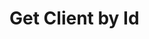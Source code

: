 # Get Client by Id

<api-endpoint openapi-path="../../Writerside/openapi.yaml" method="GET" endpoint="/api/v1/clients/{id}"/>
